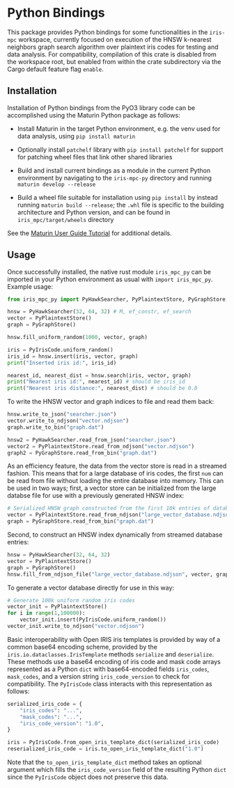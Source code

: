 # Python Bindings

This package provides Python bindings for some functionalities in the `iris-mpc` workspace, currently focused on execution of the HNSW k-nearest neighbors graph search algorithm over plaintext iris codes for testing and data analysis.  For compatibility, compilation of this crate is disabled from the workspace root, but enabled from within the crate subdirectory via the Cargo default feature flag `enable`.

## Installation

Installation of Python bindings from the PyO3 library code can be accomplished using the Maturin Python package as follows:

- Install Maturin in the target Python environment, e.g. the venv used for data analysis, using `pip install maturin`

- Optionally install `patchelf` library with `pip install patchelf` for support for patching wheel files that link other shared libraries

- Build and install current bindings as a module in the current Python environment by navigating to the `iris-mpc-py` directory and running `maturin develop --release`

- Build a wheel file suitable for installation using `pip install` by instead running `maturin build --release`; the `.whl` file is specific to the building architecture and Python version, and can be found in `iris_mpc/target/wheels` directory

See the [Maturin User Guide Tutorial](https://www.maturin.rs/tutorial#build-and-install-the-module-with-maturin-develop) for additional details.

## Usage

Once successfully installed, the native rust module `iris_mpc_py` can be imported in your Python environment as usual with `import iris_mpc_py`.  Example usage:

```python
from iris_mpc_py import PyHawkSearcher, PyPlaintextStore, PyGraphStore, PyIrisCode

hnsw = PyHawkSearcher(32, 64, 32) # M, ef_constr, ef_search
vector = PyPlaintextStore()
graph = PyGraphStore()

hnsw.fill_uniform_random(1000, vector, graph)

iris = PyIrisCode.uniform_random()
iris_id = hnsw.insert(iris, vector, graph)
print("Inserted iris id:", iris_id)

nearest_id, nearest_dist = hnsw.search(iris, vector, graph)
print("Nearest iris id:", nearest_id) # should be iris_id
print("Nearest iris distance:", nearest_dist) # should be 0.0
```

To write the HNSW vector and graph indices to file and read them back:

```python
hnsw.write_to_json("searcher.json")
vector.write_to_ndjson("vector.ndjson")
graph.write_to_bin("graph.dat")

hnsw2 = PyHawkSearcher.read_from_json("searcher.json")
vector2 = PyPlaintextStore.read_from_ndjson("vector.ndjson")
graph2 = PyGraphStore.read_from_bin("graph.dat")
```

As an efficiency feature, the data from the vector store is read in a streamed fashion.  This means that for a large database of iris codes, the first `num` can be read from file without loading the entire database into memory.  This can be used in two ways; first, a vector store can be initialized from the large databse file for use with a previously generated HNSW index:

```python
# Serialized HNSW graph constructed from the first 10k entries of database file
vector = PyPlaintextStore.read_from_ndjson("large_vector_database.ndjson", 10000)
graph = PyGraphStore.read_from_bin("graph.dat")
```

Second, to construct an HNSW index dynamically from streamed database entries:

```python
hnsw = PyHawkSearcher(32, 64, 32)
vector = PyPlaintextStore()
graph = PyGraphStore()
hnsw.fill_from_ndjson_file("large_vector_database.ndjson", vector, graph, 10000)
```

To generate a vector database directly for use in this way:

```python
# Generate 100k uniform random iris codes
vector_init = PyPlaintextStore()
for i in range(1,100000):
	vector_init.insert(PyIrisCode.uniform_random())
vector_init.write_to_ndjson("vector.ndjson")
```

Basic interoperability with Open IRIS iris templates is provided by way of a common base64 encoding scheme, provided by the `iris.io.dataclasses.IrisTemplate` methods `serialize` and `deserialize`.  These methods use a base64 encoding of iris code and mask code arrays represented as a Python `dict` with base64-encoded fields `iris_codes`, `mask_codes`, and a version string `iris_code_version` to check for compatibility.  The `PyIrisCode` class interacts with this representation as follows:

```python
serialized_iris_code = {
	"iris_codes": "...",
	"mask_codes": "...",
	"iris_code_version": "1.0",
}

iris = PyIrisCode.from_open_iris_template_dict(serialized_iris_code)
reserialized_iris_code = iris.to_open_iris_template_dict("1.0")
```

Note that the `to_open_iris_template_dict` method takes an optional argument which fills the `iris_code_version` field of the resulting Python `dict` since the `PyIrisCode` object does not preserve this data.
